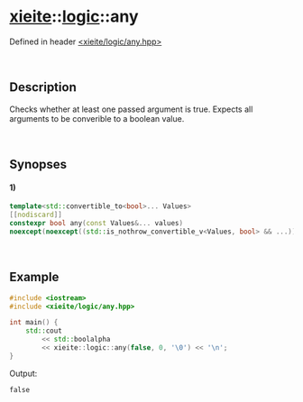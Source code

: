 # [xieite](../xieite.md)\:\:[logic](../logic.md)\:\:any
Defined in header [<xieite/logic/any.hpp>](../../include/xieite/logic/any.hpp)

&nbsp;

## Description
Checks whether at least one passed argument is true. Expects all arguments to be converible to a boolean value.

&nbsp;

## Synopses
#### 1)
```cpp
template<std::convertible_to<bool>... Values>
[[nodiscard]]
constexpr bool any(const Values&... values)
noexcept(noexcept((std::is_nothrow_convertible_v<Values, bool> && ...)));
```

&nbsp;

## Example
```cpp
#include <iostream>
#include <xieite/logic/any.hpp>

int main() {
    std::cout
        << std::boolalpha
        << xieite::logic::any(false, 0, '\0') << '\n';
}
```
Output:
```
false
```
